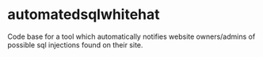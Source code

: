 # automatedsqlwhitehat
Code base for a tool which automatically notifies website owners/admins of possible sql injections found on their site.
